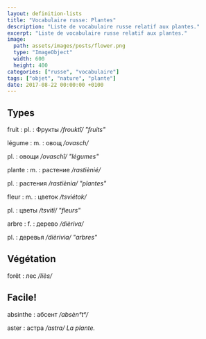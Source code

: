 ```yaml
---
layout: definition-lists
title: "Vocabulaire russe: Plantes"
description: "Liste de vocabulaire russe relatif aux plantes."
excerpt: "Liste de vocabulaire russe relatif aux plantes."
image:
  path: assets/images/posts/flower.png
  type: "ImageObject"
  width: 600
  height: 400
categories: ["russe", "vocabulaire"]
tags: ["objet", "nature", "plante"]
date: 2017-08-22 00:00:00 +0100
---
```


## Types

fruit
: pl.
  : Фрукты
  */frouktî/ "fruits"*

légume
: m.
  : овощ
  */ovasch/*

  pl.
  : овощи
  */ovaschî/ "légumes"*

plante
: m.
  : растение
  */rastiènié/*

  pl.
  : растения
  */rastiènia/ "plantes"*

fleur
: m.
  : цветок
  */tsviétok/*

  pl.
  : цветы
  */tsvitî/ "fleurs"*

arbre
: f.
  : дерево
  */dièriva/*

  pl.
  : деревья
  */dièrivia/ "arbres"*


## Végétation

forêt
: лес
*/liès/*


## Facile!

absinthe
: абсент
*/absènᵉtᵉ/*

aster
: астра
*/astra/ La plante.*
